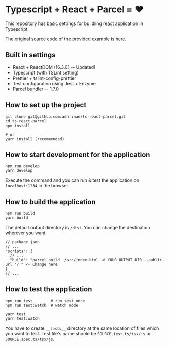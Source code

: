 # Typescript + React + Parcel = ❤️

This repository has basic settings for buildling react application in Typescript.

The original source code of the provided example is [here](https://github.com/kentcdodds/advanced-react-patterns/blob/master/14-use-control-props/index.html).

## Built in settings

* React + ReactDOM (16.3.0) -- Updated!
* Typescript (with TSLint setting)
* Prettier + tslint-config-prettier
* Test configuration using Jest + Enzyme
* Parcel bundler -- 1.7.0

## How to set up the project

```
git clone git@github.com:adhrinae/ts-react-parcel.git
cd ts-react-parcel
npm install

# or
yarn install (recommended)
```

## How to start development for the application

    npm run develop
    yarn develop

Execute the command and you can run & test the application on `localhost:1234` in the browser.

## How to build the application

    npm run build
    yarn build

The default output directory is `/dist`. You can change the destination wherever you want.

```
// package.json
// ...
"scripts": {
  // ...
  "build": "parcel build ./src/index.html -d YOUR_OUTPUT_DIR --public-url '/'" <- Change here
}
// ...
```

## How to test the application

    npm run test        # run test once
    npm run test:watch  # watch mode

    yarn test
    yarn test:watch

You have to create `__tests__` directory at the same location of files which you want to test.
Test file's name should be `SOURCE.test.ts/tsx/js` or `SOURCE.spec.ts/tsx/js`.
